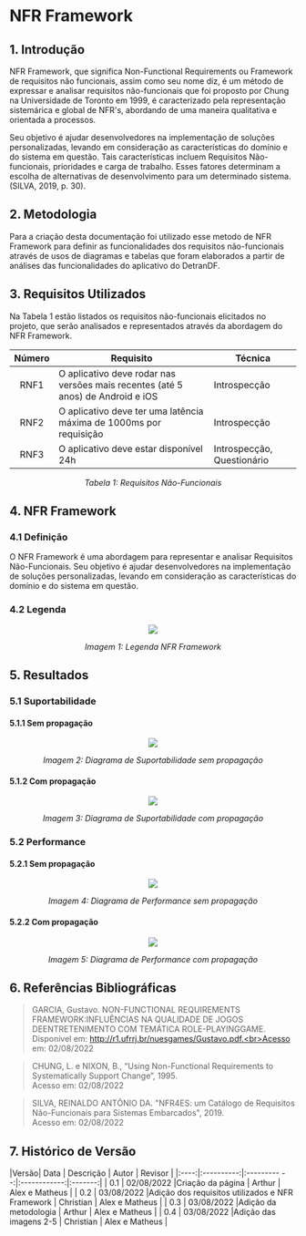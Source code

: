 # NFR Framework

## 1. Introdução
NFR Framework, que significa Non-Functional Requirements ou Framework de requisitos não funcionais, assim como seu nome diz, é um método de expressar e analisar requisitos não-funcionais que foi proposto por Chung na Universidade de Toronto em 1999, é caracterizado pela representação sistemárica e global de NFR's, abordando de uma maneira qualitativa e orientada a processos.

Seu objetivo é ajudar desenvolvedores na implementação de soluções personalizadas, levando em consideração as características do domínio e do sistema em questão. Tais características incluem Requisitos Não-funcionais, prioridades e carga de trabalho. Esses fatores determinam a escolha de alternativas de desenvolvimento para um determinado sistema.(SILVA, 2019, p. 30).

## 2. Metodologia
Para a criação desta documentação foi utilizado esse metodo de NFR Framework para definir as funcionalidades dos requisitos não-funcionais através de usos de diagramas e tabelas que foram elaborados a partir de análises das funcionalidades do aplicativo do DetranDF.

## 3. Requisitos Utilizados
Na Tabela 1 estão listados os requisitos não-funcionais elicitados no projeto, que serão analisados e representados através da abordagem do NFR Framework.

<center>

| Número     | Requisito   | Técnica    |
|:------------:|-----------------|------------|
|RNF1|O aplicativo deve rodar nas versões mais recentes (até 5 anos) de Android e iOS|Introspecção|
|RNF2|O aplicativo deve ter uma latência máxima de 1000ms por requisição             |Introspecção|
|RNF3|O aplicativo deve estar disponível 24h                                         |Introspecção, Questionário|

*Tabela 1: Requisitos Não-Funcionais*
</center>


## 4. NFR Framework

### 4.1 Definição

O NFR Framework é uma abordagem para representar e analisar Requisitos Não-Funcionais. Seu objetivo é ajudar desenvolvedores na implementação de soluções personalizadas, levando em consideração as características do domínio e do sistema em questão.

### 4.2 Legenda

<center>
<img src="..\..\images\nfr\nfr.jpeg">

*Imagem 1: Legenda NFR Framework*
</center>


## 5. Resultados

### 5.1 Suportabilidade
#### 5.1.1 Sem propagação
<center>
<img src="..\..\images\nfr\suportabilidade_sem.png">

*Imagem 2: Diagrama de Suportabilidade sem propagação*
</center>

#### 5.1.2 Com propagação
<center>
<img src="..\..\images\nfr\suportabilidade_com.png">

*Imagem 3: Diagrama de Suportabilidade com propagação*
</center>


### 5.2 Performance
#### 5.2.1 Sem propagação

<center>
<img src="..\..\images\nfr\performance_sem.png">

*Imagem 4: Diagrama de Performance sem propagação*
</center>

#### 5.2.2 Com propagação

<center>
<img src="..\..\images\nfr\performance_com.png">

*Imagem 5: Diagrama de Performance com propagação*
</center>

## 6. Referências Bibliográficas
> GARCIA, Gustavo. NON-FUNCTIONAL REQUIREMENTS FRAMEWORK:INFLUÊNCIAS NA QUALIDADE DE JOGOS DEENTRETENIMENTO COM TEMÁTICA ROLE-PLAYINGGAME. Disponível em: http://r1.ufrrj.br/nuesgames/Gustavo.pdf.<br>Acesso em: 02/08/2022

>CHUNG, L. e NIXON, B., “Using Non-Functional Requirements to Systematically Support Change”, 1995.<br> Acesso em: 02/08/2022

> SILVA, REINALDO ANTÔNIO DA. "NFR4ES: um Catálogo de Requisitos Não-Funcionais para Sistemas Embarcados", 2019.<br> Acesso em: 02/08/2022

## 7. Histórico de Versão

|Versão|    Data    |    Descrição         | Autor        | Revisor |
|:----:|:----------:|:---------         --:|:------------:|:-------:|
| 0.1  | 02/08/2022 |Criação da página     | Arthur       | Alex e Matheus        |
| 0.2  | 03/08/2022 |Adição dos requisitos utilizados e NFR Framework     | Christian       | Alex e Matheus        |
| 0.3  | 03/08/2022 |Adição da metodologia | Arthur | Alex e Matheus      |
| 0.4  | 03/08/2022 |Adição das imagens 2-5    | Christian       | Alex e Matheus        |
